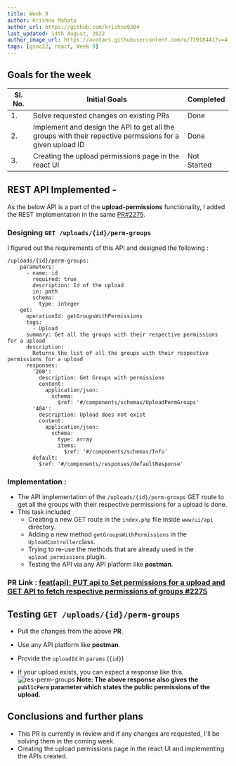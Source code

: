 ```yaml
---
title: Week 9
author: Krishna Mahato
author_url: https://github.com/krishna9304
last_updated: 14th August, 2022
author_image_url: https://avatars.githubusercontent.com/u/71918441?v=4
tags: [gsoc22, react, Week 9]
---
```


<!--
SPDX-License-Identifier: CC-BY-SA-4.0

SPDX-FileCopyrightText: 2022 Krishna Mahato <krishhtrishh9304@gmail.com>
-->

## Goals for the week

| Sl. No. | Initial Goals                                                                                            | Completed   |
| ------- | -------------------------------------------------------------------------------------------------------- | ----------- |
| 1.      | Solve requested changes on existing PRs                                                                  | Done        |
| 2.      | Implement and design the API to get all the groups with their repective permssions for a given upload ID | Done        |
| 3.      | Creating the upload permissions page in the react UI                                                     | Not Started |

## REST API Implemented -

As the below API is a part of the **upload-permissions** functionality, I added the REST implementation in the same [PR#2275](https://github.com/fossology/fossology/pull/2275).

### Designing `GET /uploads/{id}/perm-groups`

I figured out the requirements of this API and designed the following :

```
/uploads/{id}/perm-groups:
    parameters:
      - name: id
        required: true
        description: Id of the upload
        in: path
        schema:
          type: integer
    get:
      operationId: getGroupsWithPermissions
      tags:
        - Upload
      summary: Get all the groups with their respective permissions for a upload
      description:
        Returns the list of all the groups with their respective permissions for a upload
      responses:
        '200':
          description: Get Groups with permissions
          content:
            application/json:
              schema:
                $ref: '#/components/schemas/UploadPermGroups'
        '404':
          description: Upload does not exist
          content:
            application/json:
              schema:
                type: array
                items:
                  $ref: '#/components/schemas/Info'
        default:
          $ref: '#/components/responses/defaultResponse'
```

### Implementation :

- The API implementation of the `/uploads/{id}/perm-groups` GET route to get all the groups with their respective permissions for a upload is done.
- This task included
  - Creating a new GET route in the `index.php` file inside `www/ui/api` directory.
  - Adding a new method `getGroupsWithPermissions` in the `UploadController`class.
  - Trying to re-use the methods that are already used in the `upload_permissions` plugin.
  - Testing the API via any API platform like **postman**.

### PR Link : [feat(api): PUT api to Set permissions for a upload and GET API to fetch respective permissions of groups #2275](https://github.com/fossology/fossology/pull/2275)

## Testing `GET /uploads/{id}/perm-groups`

- Pull the changes from the above **PR**.
- Use any API platform like **postman**.
- Provide the `uploadId` in `params` (`{id}`)

- If your upload exists, you can expect a response like this.
  ![res-perm-groups](/img/reactUI/api/permGroupsRes.png)
  **Note: The above response also gives the `publicPerm` parameter which states the public permissions of the upload.**

## Conclusions and further plans

- This PR is currently in review and if any changes are requested, I'll be solving them in the coming week.
- Creating the upload permissions page in the react UI and implementing the APIs created.
